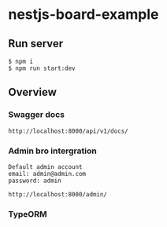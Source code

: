 # nestjs-board-example
## Run server
```shell
$ npm i
$ npm run start:dev
```
## Overview
### Swagger docs
```
http://localhost:8000/api/v1/docs/
```
### Admin bro intergration
```
Default admin account
email: admin@admin.com
password: admin

http://localhost:8000/admin/
```
### TypeORM